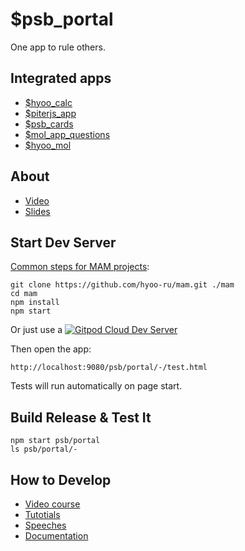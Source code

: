 # $psb_portal

One app to rule others.

## Integrated apps

- [$hyoo_calc](https://github.com/hyoo-ru/calc.hyoo.ru)
- [$piterjs_app](https://github.com/piterjs/piterjs)
- [$psb_cards](https://github.com/MolDevHack/psb_cards)
- [$mol_app_questions](https://github.com/hyoo-ru/mam_mol/tree/master/app/questions)
- [$hyoo_mol](https://github.com/hyoo-ru/mol.hyoo.ru)

## About

- [Video](https://youtu.be/hLWQwIXxqvM)
- [Slides](https://www.figma.com/proto/V1aBHH7WBF7YGkFEfxqw1J/mol_team%2F%D1%85%D0%B0%D0%BA%D0%B0%D1%82%D0%BE%D0%BD?node-id=24%3A1&scaling=scale-down-width&page-id=24%3A0)

## Start Dev Server

[Common steps for MAM projects](https://github.com/hyoo-ru/mam):

```
git clone https://github.com/hyoo-ru/mam.git ./mam
cd mam
npm install
npm start
```

Or just use a [![Gitpod Cloud Dev Server](https://img.shields.io/badge/Gitpod-Online--Dev--Workspace-blue?logo=gitpod)](https://gitpod.io/#https://github.com/hyoo-ru/mam)

Then open the app:

```
http://localhost:9080/psb/portal/-/test.html
```

Tests will run automatically on page start.

## Build Release & Test It

```
npm start psb/portal
ls psb/portal/-
```

## How to Develop

- [Video course](https://www.youtube.com/playlist?list=PLXyFFhv8ucKRBg76o0YXnmQFT1LglSaND)
- [Tutotials](https://github.com/hyoo-ru/mam_mol#tutorials)
- [Speeches](https://slides.hyoo.ru/)
- [Documentation](https://mol.hyoo.ru/)
